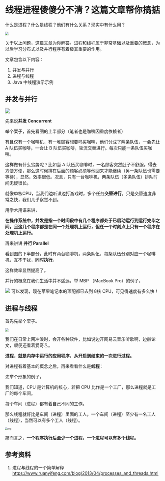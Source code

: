 # 线程进程傻傻分不清？这篇文章帮你搞掂

什么是进程？什么是线程？他们有什么关系？现实中有什么用？

<img src="https://user-gold-cdn.xitu.io/2020/3/29/17126a0d249073aa?w=300&amp;h=300&amp;f=png&amp;s=32245" style="zoom: 67%;" />

关于以上问题，这篇文章为你解答。进程和线程属于非常基础以及重要的概念，为以后学习分布式以及并行程序有着极其重要的作用。

文章包含以下内容：

1. 并发与并行
2. 进程与线程
3. Java 中线程演示示例


## 并发与并行

<img src="https://user-gold-cdn.xitu.io/2020/3/29/17126a43b380315e?w=600&h=451&f=png&s=95686" align = center style="zoom: 100%;" />


先来说**并发 Concurrent**

举个栗子，首先看图的上半部分（笔者也是咖啡因重度依赖者）

有且仅有一个咖啡机，有一堆顾客想要吗买咖啡，他们分成了两条队伍，一会先让 A 队伍买咖啡，一会让 B 队伍买咖啡，轮流交替进行。每次只能一条队伍买咖啡。

这样做有什么劣势呢？比如当 A 队伍买咖啡时，一名顾客突然肚子不舒服，得去方便方便，那么这时候排在后面的顾客必须等他回来才能继续（另一条队伍也需要等待），显然，效率很低。况且，只有一台咖啡机，两条队伍（多条队伍）排队时间无疑很长。

就像单核CPU，当我们边听课边打游戏时，多个任务**交替进行**。只是交替速度非常之快，我们几乎察觉不到。

用学术用语来讲，

**在操作系统中，并发是指一个时间段中有几个程序都处于已启动运行到运行完毕之间，且这几个程序都是在同一个处理机上运行，但任一个时刻点上只有一个程序在处理机上运行。**



再来讲讲 **并行 Parallel**

看到图的下半部分，此时有两台咖啡机，两条队伍，每条队伍分别对应一个咖啡机，互不干扰，**同时执行**。

这样效率显然提高了。

并行的概念在我们生活中并不遥远，举 MBP （MacBook Pro）的例子，

![](https://user-gold-cdn.xitu.io/2020/3/29/17126c9615fe77b5?w=1919&h=712&f=png&s=229406)
可以发现，现在苹果笔记本的顶配都已去到 8核 CPU，可见得速度有多么快！


## 进程与线程

首先先举个栗子。



<img src="https://user-gold-cdn.xitu.io/2020/3/30/17128ee1a1a00d4b?w=599&amp;h=480&amp;f=png&amp;s=777182" align=center style="zoom: 67%;" />



我们在日常上网冲浪时，会开各种软件，比如说边开网易云音乐听歌啊，边敲论文，顺便还看着爱奇艺。



**进程，就是内存中运行的应用程序，从开启到结束的一次进行过程。**








对进程有着基本的概念之后，再来看看什么是**线程**：

先举个形象的例子，

我们知道，CPU 是计算机的核心，若把 CPU 比作是一个工厂，那么进程就是工厂的每个车间。



每个车间（进程）都有着自己不同的工作。

那么线程就好比是车间（进程）里面的工人，一个车间（进程）至少有一名工人（线程），当然可以有多个工人（线程）。



<img src="https://www.ruanyifeng.com/blogimg/asset/201304/bg2013042404.jpg" alt="img" align=center style="zoom: 50%;" />



简而言之，**一个程序执行后至少一个进程，一个进程可以有多个线程。**



## 参考资料

1.  进程与线程的一个简单解释 https://www.ruanyifeng.com/blog/2013/04/processes_and_threads.html
